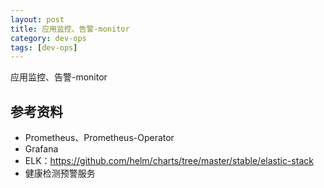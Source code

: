 ```yaml
---
layout: post
title: 应用监控、告警-monitor
category: dev-ops
tags: [dev-ops]
---
```


应用监控、告警-monitor

## 参考资料
- Prometheus、Prometheus-Operator
- Grafana
- ELK：https://github.com/helm/charts/tree/master/stable/elastic-stack
- 健康检测预警服务